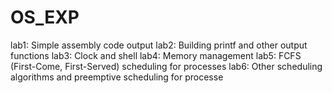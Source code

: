 # OS_EXP

lab1: Simple assembly code output
lab2: Building printf and other output functions
lab3: Clock and shell
lab4: Memory management
lab5: FCFS (First-Come, First-Served) scheduling for processes
lab6: Other scheduling algorithms and preemptive scheduling for processe
